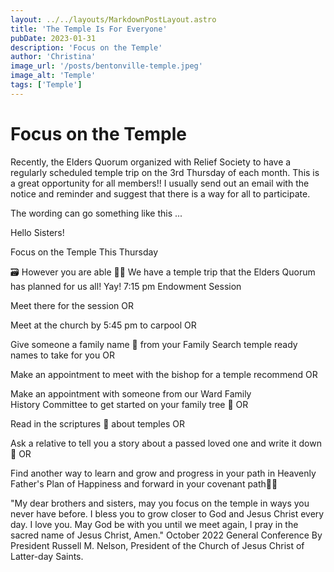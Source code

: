 ```yaml
---
layout: ../../layouts/MarkdownPostLayout.astro
title: 'The Temple Is For Everyone'
pubDate: 2023-01-31
description: 'Focus on the Temple'
author: 'Christina'
image_url: '/posts/bentonville-temple.jpeg'
image_alt: 'Temple'
tags: ['Temple']
---
```


# Focus on the Temple

Recently, the Elders Quorum organized with Relief Society to have a regularly scheduled temple trip on the 3rd Thursday of each month. This is a great opportunity for all members!! I usually send out an email with the notice and reminder and suggest that there is a way for all to participate.

The wording can go something like this ...

Hello Sisters!

Focus on the Temple This Thursday

🗃 However you are able 👞👡
We have a temple trip that the Elders Quorum has planned for us all! Yay!
7:15 pm Endowment Session

Meet there for the session OR

Meet at the church by 5:45 pm to carpool OR

Give someone a family name 🪪 from your Family Search temple ready names to take for you OR

Make an appointment to meet with the bishop for a temple recommend OR

Make an appointment with someone from our Ward Family History Committee to get started on your family tree 🌳 OR

Read in the scriptures 📖 about temples OR

Ask a relative to tell you a story about a passed loved one and write it down 📝 OR

Find another way to learn and grow and progress in your path in Heavenly Father's Plan of Happiness and forward in your covenant path🚶🏽

"My dear brothers and sisters, may you focus on the temple in ways you never have before. I bless you to grow closer to God and Jesus Christ every day. I love you. May God be with you until we meet again, I pray in the sacred name of Jesus Christ, Amen." October 2022 General Conference By President Russell M. Nelson, President of the Church of Jesus Christ of Latter-day Saints.
